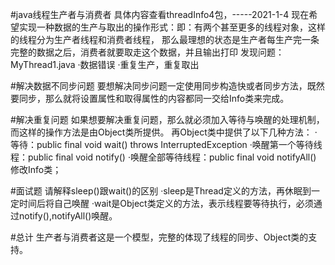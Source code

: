#java线程生产者与消费者     具体内容查看threadInfo4包，-----2021-1-4
    现在希望实现一种数据的生产与取出的操作形式：即：有两个甚至更多的线程对象，这样的线程分为生产者线程和消费者线程，
    那么最理想的状态是生产者每生产完一条完整的数据之后，消费者就要取走这个数据，并且输出打印
    发现问题：MyThread1.java
        ·数据错误
        ·重复生产，重复取出
        
#解决数据不同步问题
    要想解决同步问题一定使用同步构造快或者同步方法，既然要同步，那么就将设置属性和取得属性的内容都同一交给Info类来完成。
    
#解决重复问题
    如果想要解决重复问题，那么就必须加入等待与唤醒的处理机制，而这样的操作方法是由Object类所提供。
    再Object类中提供了以下几种方法：
        ·等待：public final void wait() throws InterruptedException
        ·唤醒第一个等待线程：public final void notify()
        ·唤醒全部等待线程：public final void notifyAll()
    修改Info类；
    
#面试题
    请解释sleep()跟wait()的区别
    ·sleep是Thread定义的方法，再休眠到一定时间后将自己唤醒
    ·wait是Object类定义的方法，表示线程要等待执行，必须通过notify(),notifyAll()唤醒。

#总计
    生产者与消费者这是一个模型，完整的体现了线程的同步、Object类的支持。